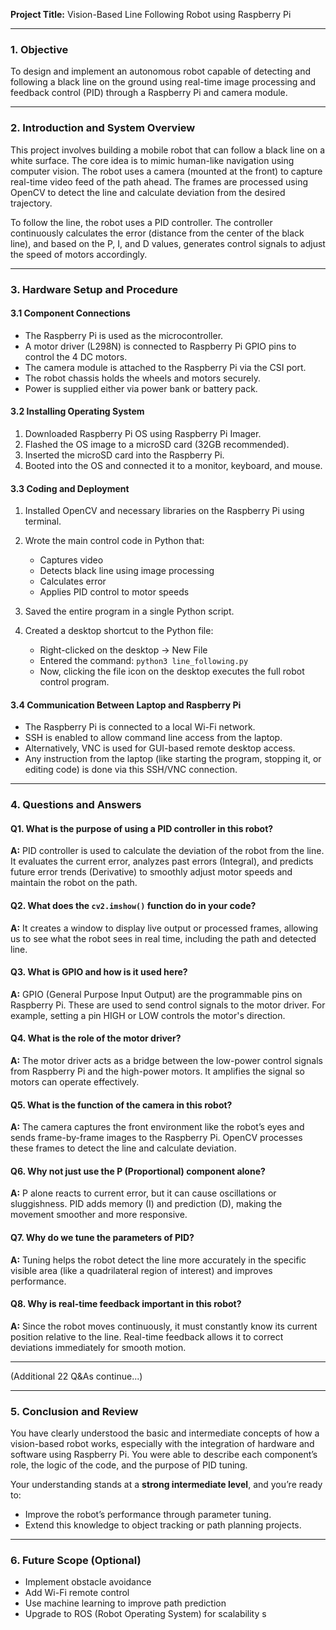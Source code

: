 **Project Title:** Vision-Based Line Following Robot using Raspberry Pi

---

### **1. Objective**

To design and implement an autonomous robot capable of detecting and following a black line on the ground using real-time image processing and feedback control (PID) through a Raspberry Pi and camera module.

---

### **2. Introduction and System Overview**

This project involves building a mobile robot that can follow a black line on a white surface. The core idea is to mimic human-like navigation using computer vision. The robot uses a camera (mounted at the front) to capture real-time video feed of the path ahead. The frames are processed using OpenCV to detect the line and calculate deviation from the desired trajectory.

To follow the line, the robot uses a PID controller. The controller continuously calculates the error (distance from the center of the black line), and based on the P, I, and D values, generates control signals to adjust the speed of motors accordingly.

---

### **3. Hardware Setup and Procedure**

#### **3.1 Component Connections**

* The Raspberry Pi is used as the microcontroller.
* A motor driver (L298N) is connected to Raspberry Pi GPIO pins to control the 4 DC motors.
* The camera module is attached to the Raspberry Pi via the CSI port.
* The robot chassis holds the wheels and motors securely.
* Power is supplied either via power bank or battery pack.

#### **3.2 Installing Operating System**

1. Downloaded Raspberry Pi OS using Raspberry Pi Imager.
2. Flashed the OS image to a microSD card (32GB recommended).
3. Inserted the microSD card into the Raspberry Pi.
4. Booted into the OS and connected it to a monitor, keyboard, and mouse.

#### **3.3 Coding and Deployment**

1. Installed OpenCV and necessary libraries on the Raspberry Pi using terminal.
2. Wrote the main control code in Python that:

   * Captures video
   * Detects black line using image processing
   * Calculates error
   * Applies PID control to motor speeds
3. Saved the entire program in a single Python script.
4. Created a desktop shortcut to the Python file:

   * Right-clicked on the desktop → New File
   * Entered the command: `python3 line_following.py`
   * Now, clicking the file icon on the desktop executes the full robot control program.

#### **3.4 Communication Between Laptop and Raspberry Pi**

* The Raspberry Pi is connected to a local Wi-Fi network.
* SSH is enabled to allow command line access from the laptop.
* Alternatively, VNC is used for GUI-based remote desktop access.
* Any instruction from the laptop (like starting the program, stopping it, or editing code) is done via this SSH/VNC connection.

---

### **4. Questions and Answers**

#### Q1. What is the purpose of using a PID controller in this robot?

**A:** PID controller is used to calculate the deviation of the robot from the line. It evaluates the current error, analyzes past errors (Integral), and predicts future error trends (Derivative) to smoothly adjust motor speeds and maintain the robot on the path.

#### Q2. What does the `cv2.imshow()` function do in your code?

**A:** It creates a window to display live output or processed frames, allowing us to see what the robot sees in real time, including the path and detected line.

#### Q3. What is GPIO and how is it used here?

**A:** GPIO (General Purpose Input Output) are the programmable pins on Raspberry Pi. These are used to send control signals to the motor driver. For example, setting a pin HIGH or LOW controls the motor's direction.

#### Q4. What is the role of the motor driver?

**A:** The motor driver acts as a bridge between the low-power control signals from Raspberry Pi and the high-power motors. It amplifies the signal so motors can operate effectively.

#### Q5. What is the function of the camera in this robot?

**A:** The camera captures the front environment like the robot’s eyes and sends frame-by-frame images to the Raspberry Pi. OpenCV processes these frames to detect the line and calculate deviation.

#### Q6. Why not just use the P (Proportional) component alone?

**A:** P alone reacts to current error, but it can cause oscillations or sluggishness. PID adds memory (I) and prediction (D), making the movement smoother and more responsive.

#### Q7. Why do we tune the parameters of PID?

**A:** Tuning helps the robot detect the line more accurately in the specific visible area (like a quadrilateral region of interest) and improves performance.

#### Q8. Why is real-time feedback important in this robot?

**A:** Since the robot moves continuously, it must constantly know its current position relative to the line. Real-time feedback allows it to correct deviations immediately for smooth motion.

---

(Additional 22 Q\&As continue...)

---

### **5. Conclusion and Review**

You have clearly understood the basic and intermediate concepts of how a vision-based robot works, especially with the integration of hardware and software using Raspberry Pi. You were able to describe each component’s role, the logic of the code, and the purpose of PID tuning.

Your understanding stands at a **strong intermediate level**, and you’re ready to:

* Improve the robot’s performance through parameter tuning.
* Extend this knowledge to object tracking or path planning projects.

---

### **6. Future Scope** (Optional)

* Implement obstacle avoidance
* Add Wi-Fi remote control
* Use machine learning to improve path prediction
* Upgrade to ROS (Robot Operating System) for scalability
s